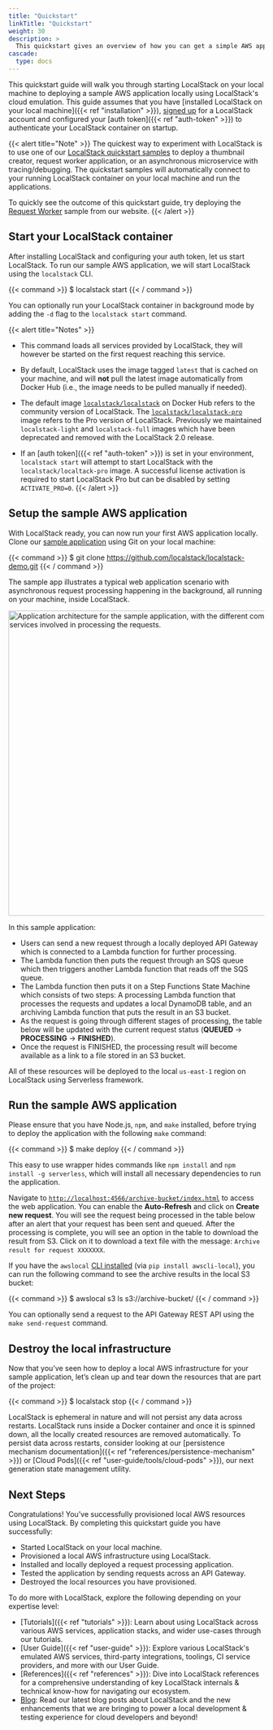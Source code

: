 ```yaml
---
title: "Quickstart"
linkTitle: "Quickstart"
weight: 30
description: >
  This quickstart gives an overview of how you can get a simple AWS application up and running on your local machine to understand local cloud development with LocalStack!
cascade:
  type: docs
---
```


This quickstart guide will walk you through starting LocalStack on your local machine to deploying a sample AWS application locally using LocalStack's cloud emulation. This guide assumes that you have [installed LocalStack on your local machine]({{< ref "installation" >}}), [signed up](https://app.localstack.cloud) for a LocalStack account and configured your [auth token]({{< ref "auth-token" >}}) to authenticate your LocalStack container on startup.

{{< alert title="Note" >}}
The quickest way to experiment with LocalStack is to use one of our [LocalStack quickstart samples](https://app.localstack.cloud/quickstart) to deploy a thumbnail creator, request worker application, or an asynchronous microservice with tracing/debugging. The quickstart samples will automatically connect to your running LocalStack container on your local machine and run the applications.

To quickly see the outcome of this quickstart guide, try deploying the [Request Worker](https://app.localstack.cloud/quickstart-cloudformation) sample from our website.
{{< /alert >}}

## Start your LocalStack container

After installing LocalStack and configuring your auth token, let us start LocalStack. To run our sample AWS application, we will start LocalStack using the `localstack` CLI.

{{< command >}}
$ localstack start
{{< / command >}}

You can optionally run your LocalStack container in background mode by adding the `-d` flag to the `localstack start` command.

{{< alert title="Notes" >}}
- This command loads all services provided by LocalStack, they will however be started on the first request reaching this service.

- By default, LocalStack uses the image tagged `latest` that is cached on your machine, and will **not** pull the latest image automatically from Docker Hub (i.e., the image needs to be pulled manually if needed).

- The default image [`localstack/localstack`](https://hub.docker.com/r/localstack/localstack) on Docker Hub refers to the community version of LocalStack.
  The [`localstack/localstack-pro`](https://hub.docker.com/r/localstack/localstack-pro) image refers to the Pro version of LocalStack. Previously we maintained `localstack-light` and `localstack-full` images which have been deprecated and removed with the LocalStack 2.0 release.

- If an [auth token]({{< ref "auth-token" >}}) is set in your environment, `localstack start` will attempt to start LocalStack with the `localstack/localtack-pro` image.
  A successful license activation is required to start LocalStack Pro but can be disabled by setting `ACTIVATE_PRO=0`.
{{< /alert >}}

## Setup the sample AWS application

With LocalStack ready, you can now run your first AWS application locally. Clone our [sample application](https://github.com/localstack/localstack-demo) using Git on your local machine:

{{< command >}}
$ git clone https://github.com/localstack/localstack-demo.git
{{< / command >}}

The sample app illustrates a typical web application scenario with asynchronous request processing happening in the background, all running on your machine, inside LocalStack.

<img src="../sample-app-architecture.png" alt="Application architecture for the sample application, with the different components and services involved in processing the requests." title="Application architecture for the sample application, with the different components and services involved in processing the requests." width="600px" />

In this sample application:

- Users can send a new request through a locally deployed API Gateway which is connected to a Lambda function for further processing.
- The Lambda function then puts the request through an SQS queue which then triggers another Lambda function that reads off the SQS queue.
- The Lambda function then puts it on a Step Functions State Machine which consists of two steps: A processing Lambda function that processes the requests and updates a local DynamoDB table, and an archiving Lambda function that puts the result in an S3 bucket.
- As the request is going through different stages of processing, the table below will be updated with the current request status (**QUEUED** -> **PROCESSING** -> **FINISHED**).
- Once the request is FINISHED, the processing result will become available as a link to a file stored in an S3 bucket.

All of these resources will be deployed to the local `us-east-1` region on LocalStack using Serverless framework.

## Run the sample AWS application

Please ensure that you have Node.js, `npm`, and `make` installed, before trying to deploy the application with the following `make` command:

{{< command >}}
$ make deploy
{{< / command >}}

This easy to use wrapper hides commands like `npm install` and `npm install -g serverless`, which will install all necessary dependencies to run the application.

Navigate to [`http://localhost:4566/archive-bucket/index.html`](http://localhost:4566/archive-bucket/index.html) to access the web application. You can enable the **Auto-Refresh** and click on **Create new request**. You will see the request being processed in the table below after an alert that your request has been sent and queued. After the processing is complete, you will see an option in the table to download the result from S3. Click on it to download a text file with the message: `Archive result for request XXXXXXX`.

If you have the `awslocal` [CLI installed](https://github.com/localstack/awscli-local) (via `pip install awscli-local`), you can run the following command to see the archive results in the local S3 bucket:

{{< command >}}
$ awslocal s3 ls s3://archive-bucket/
{{< / command >}}

You can optionally send a request to the API Gateway REST API using the `make send-request` command.

## Destroy the local infrastructure

Now that you’ve seen how to deploy a local AWS infrastructure for your sample application, let’s clean up and tear down the resources that are part of the project:

{{< command >}}
$ localstack stop
{{< / command >}}

LocalStack is ephemeral in nature and will not persist any data across restarts. LocalStack runs inside a Docker container and once it is spinned down, all the locally created resources are removed automatically. To persist data across restarts, consider looking at our [persistence mechanism documentation]({{< ref "references/persistence-mechanism" >}}) or [Cloud Pods]({{< ref "user-guide/tools/cloud-pods" >}}), our next generation state management utility.

## Next Steps

Congratulations! You’ve successfully provisioned local AWS resources using LocalStack. By completing this quickstart guide you have successfully:

- Started LocalStack on your local machine.
- Provisioned a local AWS infrastructure using LocalStack.
- Installed and locally deployed a request processing application.
- Tested the application by sending requests across an API Gateway.
- Destroyed the local resources you have provisioned.

To do more with LocalStack, explore the following depending on your expertise level:

- [Tutorials]({{< ref "tutorials" >}}): Learn about using LocalStack across various AWS services, application stacks, and wider use-cases through our tutorials.
- [User Guide]({{< ref "user-guide" >}}): Explore various LocalStack's emulated AWS services, third-party integrations, toolings, CI service providers, and more with our User Guide.
- [References]({{< ref "references" >}}): Dive into LocalStack references for a comprehensive understanding of key LocalStack internals & technical know-how for navigating our ecosystem.
- [Blog](https://localstack.cloud/blog): Read our latest blog posts about LocalStack and the new enhancements that we are bringing to power a local development & testing experience for cloud developers and beyond!
